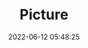 ---
weight: 1
images:
- /images/edited/13.jpeg
title: Picture
date: 2022-06-12 05:48:25
tags:
- luminar
- work
---